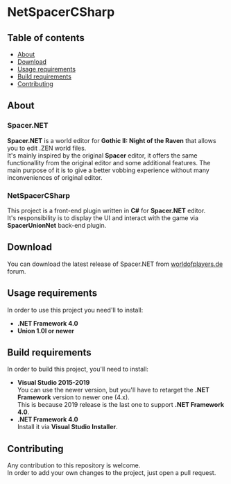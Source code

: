 # NetSpacerCSharp

## Table of contents

- [About](#about)
- [Download](#download)
- [Usage requirements](#build-requirements)
- [Build requirements](#build-requirements)
- [Contributing](#contributing)

## About

### Spacer.NET

**Spacer.NET** is a world editor for **Gothic II: Night of the Raven** that allows you to edit .ZEN world files.  
It's mainly inspired by the original **Spacer** editor, it offers the same functionallity from the original editor and some additional features. The main purpose of it is to give a better vobbing experience without many inconveniences of original editor.

### NetSpacerCSharp

This project is a front-end plugin written in **C#** for **Spacer.NET** editor.  
It's responsibility is to display the UI and interact with the game via **SpacerUnionNet** back-end plugin.

## Download

You can download the latest release of Spacer.NET from [worldofplayers.de](https://forum.worldofplayers.de/forum/threads/1557793-WORLD-EDITOR-Spacer-NET) forum.  

## Usage requirements

In order to use this project you need'll to install:
- **.NET Framework 4.0**
- **Union 1.0l or newer**

## Build requirements

In order to build this project, you'll need to install:
- **Visual Studio 2015-2019**  
    You can use the newer version, but you'll have to retarget the **.NET Framework** version to newer one (4.x).  
    This is because 2019 release is the last one to support **.NET Framework 4.0**.
- **.NET Framework 4.0**  
    Install it via **Visual Studio Installer**.

## Contributing

Any contribution to this repository is welcome.  
In order to add your own changes to the project, just open a pull request.